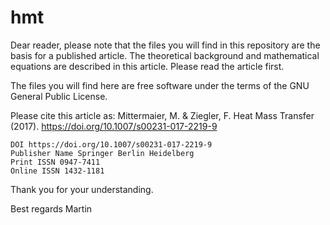 hmt
===

Dear reader,
please note that the files you will find in this repository are the basis for a published article.
The theoretical background and mathematical equations are described in this article. 
Please read the article first. 

The files you will find here are free software under the terms of the GNU General Public License.

Please cite this article as:
    Mittermaier, M. & Ziegler, F. Heat Mass Transfer (2017). https://doi.org/10.1007/s00231-017-2219-9

    DOI https://doi.org/10.1007/s00231-017-2219-9 
    Publisher Name Springer Berlin Heidelberg 
    Print ISSN 0947-7411 
    Online ISSN 1432-1181 

Thank you for your understanding. 

Best regards
Martin 
